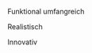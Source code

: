 <span style="color:#000ff;">Funktional umfangreich</span>

<span style="color:#000ff;">Realistisch</span>

<span style="color:#000ff;">Innovativ</span>